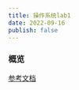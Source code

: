 ```yaml
---
title: 操作系统lab1
date: 2022-09-16
publish: false
---
```


### 概览

[参考文档](https://mit-public-courses-cn-translatio.gitbook.io/mit6-s081/)
